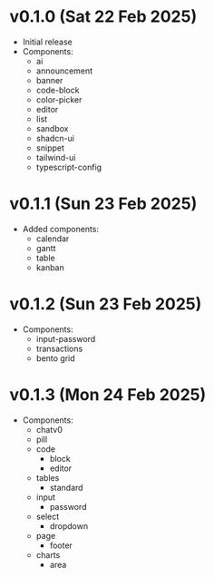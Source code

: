 # v0.1.0 (Sat 22 Feb 2025)

- Initial release
- Components:
  - ai
  - announcement
  - banner
  - code-block
  - color-picker
  - editor
  - list
  - sandbox
  - shadcn-ui
  - snippet
  - tailwind-ui
  - typescript-config
 
# v0.1.1 (Sun 23 Feb 2025)

- Added components:
  - calendar
  - gantt
  - table
  - kanban


# v0.1.2 (Sun 23 Feb 2025)
  - Components:
    - input-password
    - transactions
    - bento grid

# v0.1.3 (Mon 24 Feb 2025)
  - Components:
    - chatv0
    - pill
    - code
      - block
      - editor
    - tables
      - standard
    - input
      - password
    - select
      - dropdown
    - page
      - footer
    - charts
      - area
